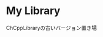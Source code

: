 <!DOCTYPE html>
<html>
  <body>
      <h1>My Library</h1>
      <p>ChCppLibraryの古いバージョン置き場</p>
  </body>
</html>
